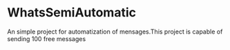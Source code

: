 # WhatsSemiAutomatic
An simple project for automatization of mensages.This project is capable of sending 100 free messages
